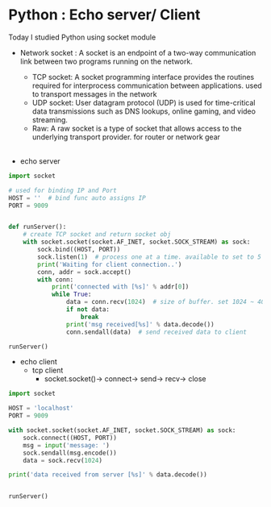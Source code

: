 # Python : Echo server/ Client 


Today I studied Python using socket module

- Network socket : A socket is an endpoint of a two-way communication link between two programs running on the network.
  - TCP socket: A socket programming interface provides the routines required for interprocess communication between applications. used to transport messages in the network
  - UDP socket: User datagram protocol (UDP) is used for time-critical data transmissions such as DNS lookups, online gaming, and video streaming.
  - Raw: A raw socket is a type of socket that allows access to the underlying transport provider. for router or network gear</br></br>
  
- echo server

``` python
import socket

# used for binding IP and Port
HOST = ''  # bind func auto assigns IP
PORT = 9009


def runServer():
    # create TCP socket and return socket obj
    with socket.socket(socket.AF_INET, socket.SOCK_STREAM) as sock:
        sock.bind((HOST, PORT))
        sock.listen(1)  # process one at a time. available to set to 5
        print('Waiting for client connection..')
        conn, addr = sock.accept()
        with conn:
            print('connected with [%s]' % addr[0])
            while True:
                data = conn.recv(1024)  # size of buffer. set 1024 ~ 4096
                if not data:
                    break
                print('msg received[%s]' % data.decode())
                conn.sendall(data)  # send received data to client

runServer()

  ```


- echo client
  - tcp client
    - socket.socket()-> connect-> send-> recv-> close
``` python
import socket

HOST = 'localhost'
PORT = 9009

with socket.socket(socket.AF_INET, socket.SOCK_STREAM) as sock:
    sock.connect((HOST, PORT))
    msg = input('message: ')
    sock.sendall(msg.encode())
    data = sock.recv(1024)

print('data received from server [%s]' % data.decode())


runServer()

  ```
